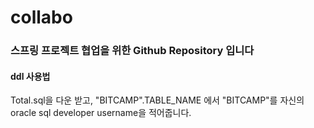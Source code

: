 # collabo
### 스프링 프로젝트 협업을 위한 Github Repository 입니다

#### ddl 사용법
Total.sql을 다운 받고, "BITCAMP".TABLE_NAME 에서 "BITCAMP"를 자신의 oracle sql developer username을 적어줍니다.
